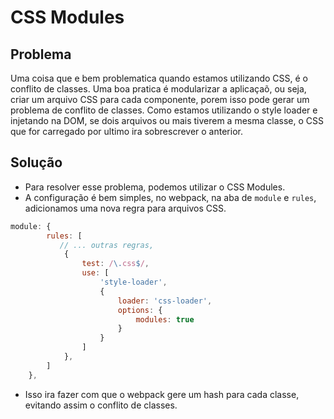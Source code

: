 # CSS Modules

## Problema

Uma coisa que e bem problematica quando estamos utilizando CSS, é o conflito de classes.
Uma boa pratica é modularizar a aplicaçaõ, ou seja, criar um arquivo CSS para cada componente, porem isso pode gerar um problema de conflito de classes.
Como estamos utilizando o style loader e injetando na DOM, se dois arquivos ou mais tiverem a mesma classe, o CSS que for carregado por ultimo ira sobrescrever o anterior.

## Solução

- Para resolver esse problema, podemos utilizar o CSS Modules.
- A configuração é bem simples, no webpack, na aba de `module` e `rules`, adicionamos uma nova regra para arquivos CSS.

```js 
module: {
        rules: [
           // ... outras regras,
            {
                test: /\.css$/,
                use: [
                    'style-loader',
                    {
                        loader: 'css-loader',
                        options: {
                            modules: true
                        }
                    }
                ]
            },
        ]
    },
```

- Isso ira fazer com que o webpack gere um hash para cada classe, evitando assim o conflito de classes.